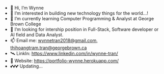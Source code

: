 - 👋 Hi, I’m Wynne
- 👀 I’m interested in building new technology things for the world...!
- 🌱 I’m currently learning Computer Programming & Analyst at George Brown College
- 💞️ I’m looking for intership position in Full-Stack, Software developer or AI field and Data Analyst.
- 📫 Email me: wynnetran2018@gmail.com, thihoangtram.tran@georgebrown.ca
- 🛰 LinkIn: https://www.linkedin.com/in/wynne-tran/
- 🌈 Website: https://portfolio-wynne.herokuapp.com/
- 💕💕💕 Updating...

<!---
Wynne-Tran/Wynne-Tran is a ✨ special ✨ repository because its `README.md` (this file) appears on your GitHub profile.
You can click the Preview link to take a look at your changes.
--->
